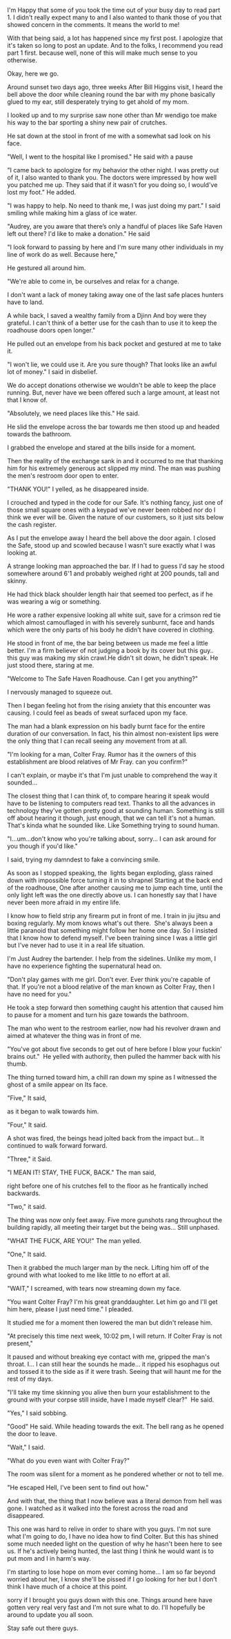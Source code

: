 I'm Happy that some of you took the time out
of your busy day to read part 1. I didn't really expect many to and I also wanted to thank those of you that showed concern in the comments. It means the world to me!


With that being said, a lot has happened since my first post.
I apologize that it's taken so long to post an update.
And to the folks, I recommend you read part 1 first. because well, none of this will make much sense to you otherwise.


Okay, here we go.


Around sunset two days ago, three weeks After Bill Higgins visit, I heard the bell above the door while cleaning round the bar with my phone basically glued to my ear, still desperately trying to get ahold of my mom. 


I looked up and to my surprise saw none other than Mr wendigo toe make his way to the bar sporting a shiny new pair of crutches.


He sat down at the stool in front of me with a somewhat sad look on his face. 


"Well, I went to the hospital like I promised." He said with a pause 


"I came back to apologize for my behavior the other night. I was pretty out of it, I also wanted to thank you. The doctors were impressed by how well you patched me up. They said that if it wasn't for you doing so, I would've lost my foot." He added.


"I was happy to help. No need to thank me, I was just doing my part." I said smiling while making him a glass of ice water.


"Audrey, are you aware that there’s only a handful of places like Safe Haven left out there? I'd like to make a donation." He said


"I look forward to passing by here and I'm sure many other individuals in my line of work do as well. Because here,"


He gestured all around him. 


"We're able to come in, be ourselves and relax for a change.

I don't want a lack of money taking away one of the last safe places hunters have to land.

A while back, I saved a wealthy family from a Djinn And boy were they grateful. I can't think of a better use for the cash than to use it to keep the roadhouse doors open longer."


He pulled out an envelope from his back pocket and gestured at me to take it.


"I won't lie, we could use it. Are you sure though? That looks like an awful lot of money."
I said in disbelief.


We do accept donations otherwise we wouldn't be able to keep the place running.
But, never have we been offered such a large amount, at least not that I know of.


"Absolutely, we need places like this." He said.


He slid the envelope across the bar towards me then stood up and headed towards the bathroom.


I grabbed the envelope and stared at the bills inside for a moment.


Then the reality of the exchange sank in and it occurred to me that thanking him for his extremely generous act slipped my mind. The man was pushing the men's restroom door open to enter. 


"THANK YOU!" I yelled, as he disappeared inside.


I crouched and typed in the code for our Safe. It's nothing fancy, just one of those small square ones with a keypad we've never been robbed nor do I think we ever will be. Given the nature of our customers, so it just sits below the cash register. 



As I put the envelope away I heard the bell above the door again. I closed the Safe, stood up and scowled because I wasn't sure exactly what I was looking at.



A strange looking man approached the bar. If I had to guess I'd say he stood somewhere around 6'1 and probably weighed right at 200 pounds, tall and skinny.


He had thick black shoulder length hair that seemed too perfect, as if he was wearing a wig or something.


He wore a rather expensive looking all white suit, save for a crimson red tie which almost camouflaged in with his severely sunburnt, face and hands which were the only parts of his body he didn't have covered in clothing.


He stood in front of me, the bar being between us made me feel a little better. I'm a firm believer of not judging a book by its cover but this guy.. this guy was making my skin crawl.He didn't sit down, he didn't speak. He just stood there, staring at me.


"Welcome to The Safe Haven Roadhouse. Can I get you anything?"

I nervously managed to squeeze out.


Then I began feeling hot from the rising anxiety that this encounter was causing. I could feel as beads of sweat surfaced upon my face.


The man had a blank expression on his badly burnt face for the entire duration of our conversation. In fact, his thin almost non-existent lips were the only thing that I can recall seeing any movement from at all.


"I'm looking for a man, Colter Fray. Rumor has it the owners of this establishment are blood relatives of Mr Fray. can you confirm?"


I can't explain, or maybe it's that I'm just unable to comprehend the way it sounded…


The closest thing that I can think of, to compare hearing it speak would have to be listening to computers read text. Thanks to all the advances in technology they've gotten pretty good at sounding human.
Something is still off about hearing it though, just enough, that we can tell it's not a human. That's kinda what he sounded like.
Like Something trying to sound human.


"I…um…don't know who you're talking about, sorry… I can ask around for you though if you'd like."

I said, trying my damndest to fake a convincing smile.


As soon as I stopped speaking, the  lights began exploding, glass rained down with impossible force turning it in to shrapnel Starting at the back end of the roadhouse,
One after another causing me to jump each time, until the only light left was the one directly above us.
I can honestly say that I have never been more afraid in my entire life.


I know how to field strip any firearm put in front of me. I train in jiu jitsu and boxing regularly.
My mom knows what's out there. 
She's always been a little paranoid that something might follow her home one day. So I insisted that I know how to defend myself. I've been training since I was a little girl but I've never had to use it in a real life situation.


I'm Just Audrey the bartender. I help from the sidelines. Unlike my mom, I have no experience fighting the supernatural head on.


"Don't play games with me girl. Don't ever. Ever think you're capable of that. If you're not a blood relative of the man known as Colter Fray, then I have no need for you."


He took a step forward then something caught his attention that caused him to pause for a moment and turn his gaze towards the bathroom.


The man who went to the restroom earlier, now had his revolver drawn and aimed at whatever the thing was in front of me.


"You've got about five seconds to get out of here before I blow your fuckin' brains out." 
He yelled with authority, then pulled the hammer back with his thumb.


The thing turned toward him, a chill ran down my spine as I witnessed the ghost of a smile appear on Its face.


"Five," It said,

as it began to walk towards him.


"Four," It said.

A shot was fired, the beings head jolted back from the impact but…
It continued to walk forward forward.


"Three," it Said.


"I MEAN IT! STAY, THE FUCK, BACK."
The man said,

right before one of his crutches fell to the floor as he frantically inched backwards.


"Two," it said.


The thing was now only feet away. Five more gunshots rang throughout the building rapidly, all meeting their target but the being was… Still unphased.


"WHAT THE FUCK, ARE YOU!"
The man yelled.


"One," It said.


Then it grabbed the much larger man by the neck. Lifting him off of the ground with what looked to me like little to no effort at all.


"WAIT," I screamed, with tears now streaming down my face.


"You want Colter Fray? I'm his great granddaughter. Let him go and I'll get him here, please I just need time."
I pleaded.


It studied me for a moment then lowered the man but didn't release him.


"At precisely this time next week, 10:02 pm, I will return. If Colter Fray is not present,"


It paused and without breaking eye contact with me, gripped the man's throat.
I… I can still hear the sounds he made… it ripped his esophagus out and tossed it to the side as if it were trash. Seeing that will haunt me for the rest of my days.


"I'll take my time skinning you alive then burn your establishment to the ground with your corpse still inside, have I made myself clear?" 
He said.


"Yes," I said sobbing.


"Good" He said.
While heading towards the exit.
The bell rang as he opened the door to leave.


"Wait," I said. 


"What do you even want with Colter Fray?"


The room was silent for a moment as he pondered whether or not to tell me.


"He escaped Hell, I've been sent to find out how."


And with that, the thing that I now believe was a literal demon from hell was gone. I watched as it walked into the forest across the road and disappeared.


This one was hard to relive in order to share with you guys. I'm not sure what I'm going to do, I have no idea how to find Colter. But this has shined some much needed light on the question of why he hasn't been here to see us.
If he's actively being hunted, the last thing I think he would want is to put mom and I in harm's way.


I'm starting to lose hope on mom ever coming home… I am so far beyond worried about her, I know she'll be pissed if I go looking for her but I don’t think I have much of a choice at this point.  


sorry if I brought you guys down with this one. Things around here have gotten very real very fast and I'm not sure what to do. I'll hopefully be around to update you all soon. 


Stay safe out there guys.